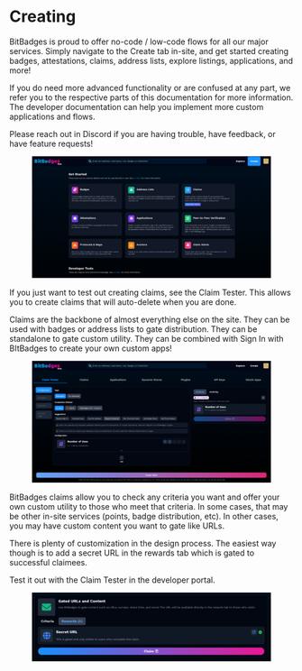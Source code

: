 # Creating

BitBadges is proud to offer no-code / low-code flows for all our major services. Simply navigate to the Create tab in-site, and get started creating badges, attestations, claims, address lists, explore listings, applications, and more!&#x20;

If you do need more advanced functionality or are confused at any part, we refer you to the respective parts of this documentation for more information. The developer documentation can help you implement more custom applications and flows.

Please reach out in Discord if you are having trouble, have feedback, or have feature requests!

<figure><img src="../../.gitbook/assets/image (2) (1) (1) (1) (1) (1) (1) (1).png" alt=""><figcaption></figcaption></figure>

If you just want to test out creating claims, see the Claim Tester. This allows you to create claims that will auto-delete when you are done.

Claims are the backbone of almost everything else on the site. They can be used with badges or address lists to gate distribution. They can be standalone to gate custom utility. They can be combined with Sign In with BItBadges to create your own custom apps!

<figure><img src="../../.gitbook/assets/image (1) (1) (1) (1) (1) (1) (1) (1) (1) (1).png" alt=""><figcaption></figcaption></figure>

BitBadges claims allow you to check any criteria you want and offer your own custom utility to those who meet that criteria. In some cases, that may be other in-site services (points, badge distribution, etc). In other cases, you may have custom content you want to gate like URLs.&#x20;

There is plenty of customization in the design process. The easiest way though is to add a secret URL in the rewards tab which is gated to successful claimees.

Test it out with the Claim Tester in the developer portal.

<figure><img src="../../.gitbook/assets/image (4) (1) (1).png" alt=""><figcaption></figcaption></figure>
